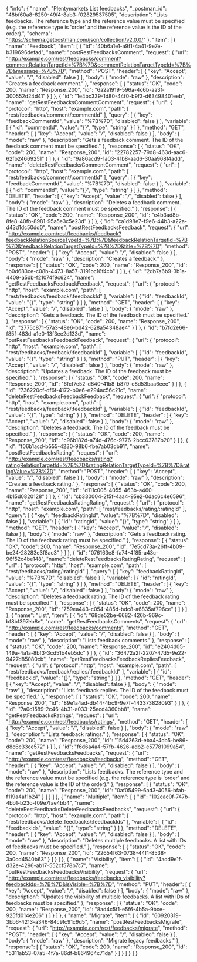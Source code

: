 {
  "info": {
    "name": "Plentymarkets List feedbacks",
    "_postman_id": "48bf60a8-6250-49f4-8ab3-f02829537505",
    "description": "Lists feedbacks. The reference type and the reference value must be specified (e.g. the reference type is 'order' and the reference value is the ID of the order).",
    "schema": "https://schema.getpostman.com/json/collection/v2.0.0/"
  },
  "item": [
    {
      "name": "Feedback",
      "item": [
        {
          "id": "40b6a1e1-a9f1-4a41-9e7e-b319696defad",
          "name": "postRestFeedbacksComment",
          "request": {
            "url": "http://example.com/rest/feedbacks/comment?commentRelationTargetId=%7B%7D&commentRelationTargetTypeId=%7B%7D&message=%7B%7D",
            "method": "POST",
            "header": [
              {
                "key": "Accept",
                "value": "*/*",
                "disabled": false
              }
            ],
            "body": {
              "mode": "raw"
            },
            "description": "Creates a feedback comment."
          },
          "response": [
            {
              "status": "OK",
              "code": 200,
              "name": "Response_200",
              "id": "6a2a1919-596a-4c6b-aa3f-300552d24d41"
            }
          ]
        },
        {
          "id": "1e4bc339-1d80-44f0-b9f3-d63498401eeb",
          "name": "getRestFeedbacksCommentComment",
          "request": {
            "url": {
              "protocol": "http",
              "host": "example.com",
              "path": [
                "rest/feedbacks/comment/:commentId"
              ],
              "query": [
                {
                  "key": "feedbackCommentId",
                  "value": "%7B%7D",
                  "disabled": false
                }
              ],
              "variable": [
                {
                  "id": "commentId",
                  "value": "{}",
                  "type": "string"
                }
              ]
            },
            "method": "GET",
            "header": [
              {
                "key": "Accept",
                "value": "*/*",
                "disabled": false
              }
            ],
            "body": {
              "mode": "raw"
            },
            "description": "Gets a feedback comment. The ID of the feedback comment must be specified."
          },
          "response": [
            {
              "status": "OK",
              "code": 200,
              "name": "Response_200",
              "id": "22782257-79d8-463d-aac6-62fb24669251"
            }
          ]
        },
        {
          "id": "9a86acd9-1a03-41b8-aad6-30aa968f4add",
          "name": "deleteRestFeedbacksCommentComment",
          "request": {
            "url": {
              "protocol": "http",
              "host": "example.com",
              "path": [
                "rest/feedbacks/comment/:commentId"
              ],
              "query": [
                {
                  "key": "feedbackCommentId",
                  "value": "%7B%7D",
                  "disabled": false
                }
              ],
              "variable": [
                {
                  "id": "commentId",
                  "value": "{}",
                  "type": "string"
                }
              ]
            },
            "method": "DELETE",
            "header": [
              {
                "key": "Accept",
                "value": "*/*",
                "disabled": false
              }
            ],
            "body": {
              "mode": "raw"
            },
            "description": "Deletes a feedback comment. The ID of the feedback comment must be specified."
          },
          "response": [
            {
              "status": "OK",
              "code": 200,
              "name": "Response_200",
              "id": "e4b3ad8b-8fe8-40fb-8981-95a5e3c5e23d"
            }
          ]
        },
        {
          "id": "ca1d98e7-f9e6-44b3-a22a-d43d1dc50dd0",
          "name": "postRestFeedbacksFeedback",
          "request": {
            "url": "http://example.com/rest/feedbacks/feedback?feedbackRelationSourceTypeId=%7B%7D&feedbackRelationTargetId=%7B%7D&feedbackRelationTargetTypeId=%7B%7D&title=%7B%7D",
            "method": "POST",
            "header": [
              {
                "key": "Accept",
                "value": "*/*",
                "disabled": false
              }
            ],
            "body": {
              "mode": "raw"
            },
            "description": "Creates a feedback."
          },
          "response": [
            {
              "status": "OK",
              "code": 200,
              "name": "Response_200",
              "id": "b0d683ce-c08b-4473-8a57-3191bc16f4cb"
            }
          ]
        },
        {
          "id": "2db7a6b9-3b1a-4409-a5db-f21074f9c624",
          "name": "getRestFeedbacksFeedbackFeedback",
          "request": {
            "url": {
              "protocol": "http",
              "host": "example.com",
              "path": [
                "rest/feedbacks/feedback/:feedbackId"
              ],
              "variable": [
                {
                  "id": "feedbackId",
                  "value": "{}",
                  "type": "string"
                }
              ]
            },
            "method": "GET",
            "header": [
              {
                "key": "Accept",
                "value": "*/*",
                "disabled": false
              }
            ],
            "body": {
              "mode": "raw"
            },
            "description": "Gets a feedback. The ID of the feedback must be specified."
          },
          "response": [
            {
              "status": "OK",
              "code": 200,
              "name": "Response_200",
              "id": "2775c871-57a3-48e6-bd42-628a54348ae4"
            }
          ]
        },
        {
          "id": "b7fd2e66-f85f-483d-a1e0-13f3ee2d133d",
          "name": "putRestFeedbacksFeedbackFeedback",
          "request": {
            "url": {
              "protocol": "http",
              "host": "example.com",
              "path": [
                "rest/feedbacks/feedback/:feedbackId"
              ],
              "variable": [
                {
                  "id": "feedbackId",
                  "value": "{}",
                  "type": "string"
                }
              ]
            },
            "method": "PUT",
            "header": [
              {
                "key": "Accept",
                "value": "*/*",
                "disabled": false
              }
            ],
            "body": {
              "mode": "raw"
            },
            "description": "Updates a feedback. The ID of the feedback must be specified."
          },
          "response": [
            {
              "status": "OK",
              "code": 200,
              "name": "Response_200",
              "id": "6fcf7e52-d840-41b8-b879-e8d53baa6eee"
            }
          ]
        },
        {
          "id": "736220cf-df6f-4172-b0e6-e294ac56c21c",
          "name": "deleteRestFeedbacksFeedbackFeedback",
          "request": {
            "url": {
              "protocol": "http",
              "host": "example.com",
              "path": [
                "rest/feedbacks/feedback/:feedbackId"
              ],
              "variable": [
                {
                  "id": "feedbackId",
                  "value": "{}",
                  "type": "string"
                }
              ]
            },
            "method": "DELETE",
            "header": [
              {
                "key": "Accept",
                "value": "*/*",
                "disabled": false
              }
            ],
            "body": {
              "mode": "raw"
            },
            "description": "Deletes a feedback. The ID of the feedback must be specified."
          },
          "response": [
            {
              "status": "OK",
              "code": 200,
              "name": "Response_200",
              "id": "c96b182d-a74d-476c-9776-2bcc63787b20"
            }
          ]
        },
        {
          "id": "f06b1acd-b555-4230-98b6-fbe7ab03db91",
          "name": "postRestFeedbacksRating",
          "request": {
            "url": "http://example.com/rest/feedbacks/rating?ratingRelationTargetId=%7B%7D&ratingRelationTargetTypeId=%7B%7D&ratingValue=%7B%7D",
            "method": "POST",
            "header": [
              {
                "key": "Accept",
                "value": "*/*",
                "disabled": false
              }
            ],
            "body": {
              "mode": "raw"
            },
            "description": "Creates a feedback rating."
          },
          "response": [
            {
              "status": "OK",
              "code": 200,
              "name": "Response_200",
              "id": "d111c005-4055-463b-a460-4b15d0820128"
            }
          ]
        },
        {
          "id": "cb330004-2f5f-4aa4-95e2-0dac6c4e6596",
          "name": "getRestFeedbacksRatingRating",
          "request": {
            "url": {
              "protocol": "http",
              "host": "example.com",
              "path": [
                "rest/feedbacks/rating/:ratingId"
              ],
              "query": [
                {
                  "key": "feedbackRatingId",
                  "value": "%7B%7D",
                  "disabled": false
                }
              ],
              "variable": [
                {
                  "id": "ratingId",
                  "value": "{}",
                  "type": "string"
                }
              ]
            },
            "method": "GET",
            "header": [
              {
                "key": "Accept",
                "value": "*/*",
                "disabled": false
              }
            ],
            "body": {
              "mode": "raw"
            },
            "description": "Gets a feedback rating. The ID of the feedback rating must be specified."
          },
          "response": [
            {
              "status": "OK",
              "code": 200,
              "name": "Response_200",
              "id": "7e5cd73a-26ff-4b09-be24-28283e3f8ac3"
            }
          ]
        },
        {
          "id": "076163e8-fa74-4f85-a43c-96f52c4be148",
          "name": "deleteRestFeedbacksRatingRating",
          "request": {
            "url": {
              "protocol": "http",
              "host": "example.com",
              "path": [
                "rest/feedbacks/rating/:ratingId"
              ],
              "query": [
                {
                  "key": "feedbackRatingId",
                  "value": "%7B%7D",
                  "disabled": false
                }
              ],
              "variable": [
                {
                  "id": "ratingId",
                  "value": "{}",
                  "type": "string"
                }
              ]
            },
            "method": "DELETE",
            "header": [
              {
                "key": "Accept",
                "value": "*/*",
                "disabled": false
              }
            ],
            "body": {
              "mode": "raw"
            },
            "description": "Deletes a feedback rating. The ID of the feedback rating must be specified."
          },
          "response": [
            {
              "status": "OK",
              "code": 200,
              "name": "Response_200",
              "id": "759ea443-c054-485d-bdc8-a6835af796ce"
            }
          ]
        }
      ]
    },
    {
      "name": "List",
      "item": [
        {
          "id": "68de52be-6682-426b-969c-bf8bf397eb8e",
          "name": "getRestFeedbacksComments",
          "request": {
            "url": "http://example.com/rest/feedbacks/comments",
            "method": "GET",
            "header": [
              {
                "key": "Accept",
                "value": "*/*",
                "disabled": false
              }
            ],
            "body": {
              "mode": "raw"
            },
            "description": "Lists feedback comments."
          },
          "response": [
            {
              "status": "OK",
              "code": 200,
              "name": "Response_200",
              "id": "e2404d05-149a-4a1a-8bf3-3cd51b4eb5dc"
            }
          ]
        },
        {
          "id": "36472a2f-2207-47d5-9e22-9427d85080cb",
          "name": "getRestFeedbacksFeedbackRepliesFeedback",
          "request": {
            "url": {
              "protocol": "http",
              "host": "example.com",
              "path": [
                "rest/feedbacks/feedback/replies/:feedbackId"
              ],
              "variable": [
                {
                  "id": "feedbackId",
                  "value": "{}",
                  "type": "string"
                }
              ]
            },
            "method": "GET",
            "header": [
              {
                "key": "Accept",
                "value": "*/*",
                "disabled": false
              }
            ],
            "body": {
              "mode": "raw"
            },
            "description": "Lists feedback replies. The ID of the feedback must be specified."
          },
          "response": [
            {
              "status": "OK",
              "code": 200,
              "name": "Response_200",
              "id": "89e1a4ad-db44-4bc9-9e7f-443373828093"
            }
          ]
        },
        {
          "id": "7a0c1589-2c46-4b31-a033-25ecd4360bb8",
          "name": "getRestFeedbacksRatings",
          "request": {
            "url": "http://example.com/rest/feedbacks/ratings",
            "method": "GET",
            "header": [
              {
                "key": "Accept",
                "value": "*/*",
                "disabled": false
              }
            ],
            "body": {
              "mode": "raw"
            },
            "description": "Lists feedback ratings."
          },
          "response": [
            {
              "status": "OK",
              "code": 200,
              "name": "Response_200",
              "id": "15d4263d-eba4-4cb5-be86-d8c6c33ce572"
            }
          ]
        },
        {
          "id": "f6d6a4a4-57fb-4626-adb2-e57781099a54",
          "name": "getRestFeedbacksFeedbacks",
          "request": {
            "url": "http://example.com/rest/feedbacks/feedbacks",
            "method": "GET",
            "header": [
              {
                "key": "Accept",
                "value": "*/*",
                "disabled": false
              }
            ],
            "body": {
              "mode": "raw"
            },
            "description": "Lists feedbacks. The reference type and the reference value must be specified (e.g. the reference type is 'order' and the reference value is the ID of the order)."
          },
          "response": [
            {
              "status": "OK",
              "code": 200,
              "name": "Response_200",
              "id": "0af05499-6ad3-4056-bfab-f119a4af1b24"
            }
          ]
        }
      ]
    },
    {
      "name": "Multiple",
      "item": [
        {
          "id": "102cac0f-747b-4bb1-b23c-f09e7fae4bb4",
          "name": "deleteRestFeedbacksDeleteFeedbacksFeedbacks",
          "request": {
            "url": {
              "protocol": "http",
              "host": "example.com",
              "path": [
                "rest/feedbacks/delete_feedbacks/:feedbackIds"
              ],
              "variable": [
                {
                  "id": "feedbackIds",
                  "value": "{}",
                  "type": "string"
                }
              ]
            },
            "method": "DELETE",
            "header": [
              {
                "key": "Accept",
                "value": "*/*",
                "disabled": false
              }
            ],
            "body": {
              "mode": "raw"
            },
            "description": "Deletes multiple feedbacks. A list with IDs of feedbacks must be specified."
          },
          "response": [
            {
              "status": "OK",
              "code": 200,
              "name": "Response_200",
              "id": "22654f63-0738-44f1-8538-3a0cd4540b63"
            }
          ]
        }
      ]
    },
    {
      "name": "Visibility",
      "item": [
        {
          "id": "4add9e1f-d32e-4296-ab17-552cf578b7c7",
          "name": "putRestFeedbacksFeedbacksVisibility",
          "request": {
            "url": "http://example.com/rest/feedbacks/feedbacks_visibility?feedbackIds=%7B%7D&isVisible=%7B%7D",
            "method": "PUT",
            "header": [
              {
                "key": "Accept",
                "value": "*/*",
                "disabled": false
              }
            ],
            "body": {
              "mode": "raw"
            },
            "description": "Updates the visibility of multiple feedbacks. A list with IDs of feedbacks must be specified."
          },
          "response": [
            {
              "status": "OK",
              "code": 200,
              "name": "Response_200",
              "id": "8ad4c5f1-e5f6-4b5a-9bce-925fd014e206"
            }
          ]
        }
      ]
    },
    {
      "name": "Migrate",
      "item": [
        {
          "id": "60920319-3bb6-4213-a346-84c9fc91c9d5",
          "name": "postRestFeedbacksMigrate",
          "request": {
            "url": "http://example.com/rest/feedbacks/migrate",
            "method": "POST",
            "header": [
              {
                "key": "Accept",
                "value": "*/*",
                "disabled": false
              }
            ],
            "body": {
              "mode": "raw"
            },
            "description": "Migrate legacy feedbacks."
          },
          "response": [
            {
              "status": "OK",
              "code": 200,
              "name": "Response_200",
              "id": "5311ab53-07a5-4f7a-86df-b864964c71da"
            }
          ]
        }
      ]
    }
  ]
}